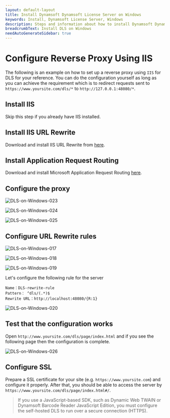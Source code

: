```yaml
---
layout: default-layout
title: Install Dynamsoft Dynamsoft License Server on Windows
keywords: Install, Dynamsoft License Server, Windows
description: Steps and information about how to install Dynamsoft Dynamsoft License Server on Windows
breadcrumbText: Install DLS on Windows
needAutoGenerateSidebar: true
---
```


# Configure Reverse Proxy Using IIS

The following is an example on how to set up a reverse proxy using `IIS` for DLS for your reference. You can do the configuration yourself as long as you can achieve the requirement which is to redirect requests sent to `https://www.yoursite.com/dls/*` to `http://127.0.0.1:48080/*`.

## Install IIS

Skip this step if you already have IIS installed.

## Install IIS URL Rewrite

Download and install IIS URL Rewrite from [here](https://www.iis.net/downloads/microsoft/url-rewrite).

## Install Application Request Routing

Download and install Microsoft Application Request Routing [here](https://www.microsoft.com/en-us/download/confirmation.aspx?id=47333).

## Configure the proxy

![DLS-on-Windows-023]({{site.assets}}imgs/dlsonwin-023.png)

![DLS-on-Windows-024]({{site.assets}}imgs/dlsonwin-024.png)

![DLS-on-Windows-025]({{site.assets}}imgs/dlsonwin-025.png)

## Configure URL Rewrite rules

![DLS-on-Windows-017]({{site.assets}}imgs/dlsonwin-017.png)

![DLS-on-Windows-018]({{site.assets}}imgs/dlsonwin-018.png)

![DLS-on-Windows-019]({{site.assets}}imgs/dlsonwin-019.png)

Let's configure the following rule for the server

``` text
Name：DLS-rewrite-rule
Pattern： ^dls/(.*)$
Rewrite URL：http://localhost:48080/{R:1}
```

![DLS-on-Windows-020]({{site.assets}}imgs/dlsonwin-020.png)

## Test that the configuration works

Open `http://www.yoursite.com/dls/page/index.html` and if you see the following page then the configuration is complete.

![DLS-on-Windows-026]({{site.assets}}imgs/dlsonwin-026.png)

## Configure SSL

Prepare a SSL certificate for your site (e.g. `https://www.yoursite.com`) and configure it properly. After that, you should be able to access the server by `https://www.yoursite.com/dls/page/index.html#/`.

> If you use a JavaScript-based SDK, such as Dynamic Web TWAIN or Dynamsoft Barcode Reader JavaScript Edition, you must configure the self-hosted DLS to run over a secure connection (HTTPS).
